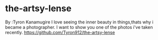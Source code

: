 # the-artsy-lense
By :Tyron Kanamugire 
I love seeing the inner beauty in things,thats why i became a photographer.
I want to show you one of the photos i've taken recently.
https://github.com/Tyron912/the-artsy-lense

